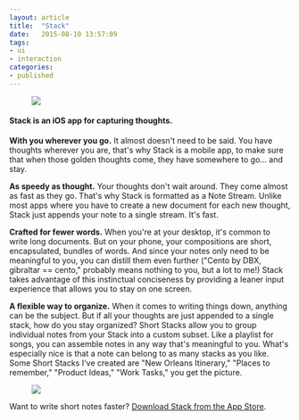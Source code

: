 ```yaml
---
layout: article
title:  "Stack"
date:   2015-08-10 13:57:09
tags:
- ui
- interaction
categories:
- published
---
```


<figure>
<img src="{{edchao.github.io}}/assets/img_stack.jpg" />
</figure>


<!--more-->



#### <strong>Stack</strong> is an iOS app for capturing thoughts.


__With you wherever you go.__
It almost doesn't need to be said. You have thoughts wherever you are, that's why Stack is a mobile app, to make sure that when those golden thoughts come, they have somewhere to go... and stay.

__As speedy as thought.__
Your thoughts don't wait around.  They come almost as fast as they go.  That's why Stack is formatted as a Note Stream.  Unlike most apps where you have to create a new document for each new thought, Stack just appends your note to a single stream. It's fast.

__Crafted for fewer words.__
When you're at your desktop, it's common to write long documents.  But on your phone, your compositions are short, encapsulated, bundles of words.  And since your notes only need to be meaningful to you, you can distill them even further ("Cento by DBX, gibraltar == cento," probably means nothing to you, but a lot to me!) Stack takes advantage of this instinctual conciseness by providing a leaner input experience that allows you to stay on one screen.

__A flexible way to organize.__
When it comes to writing things down, anything can be the subject.  But if all your thoughts are just appended to a single stack, how do you stay organized?  Short Stacks allow you to group individual notes from your Stack into a custom subset. Like a playlist for songs, you can assemble notes in any way that's meaningful to you. What's especially nice is that a note can belong to as many stacks as you like. Some Short Stacks I've created are "New Orleans Itinerary," "Places to remember," "Product Ideas," "Work Tasks," you get the picture.


<figure>
<img src="{{edchao.github.io}}/assets/img_shortstacks.png" />
</figure>

Want to write short notes faster? <a href="https://itunes.apple.com/us/app/stack-note-stream/id1018692435?mt=8">Download Stack from the App Store</a>.
